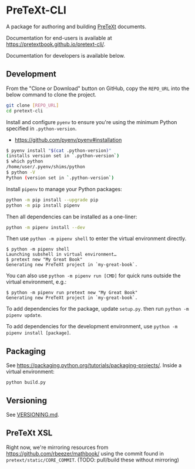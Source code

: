 # PreTeXt-CLI

A package for authoring and building [PreTeXt](https://pretextbook.org) documents.

Documentation for end-users is available at 
<https://pretextbook.github.io/pretext-cli/>.

Documentation for developers is available below.

## Development

From the "Clone or Download" button on GitHub, copy the `REPO_URL` into the below command to clone the project.

```bash
git clone [REPO_URL]
cd pretext-cli
```

Install and configure `pyenv` to ensure you're using the minimum Python
specified in `.python-version`.

- https://github.com/pyenv/pyenv#installation

```bash
$ pyenv install "$(cat .python-version)"
(installs version set in `.python-version`)
$ which python
/home/user/.pyenv/shims/python
$ python -V
Python (version set in `.python-version`)
```

Install `pipenv` to manage your Python packages:

```bash
python -m pip install --upgrade pip
python -m pip install pipenv
```

Then all dependencies can be installed as a one-liner:

```bash
python -m pipenv install --dev
```

Then use `python -m pipenv shell` to enter the virtual environment directly.

```
$ python -m pipenv shell
Launching subshell in virtual environment…
$ pretext new "My Great Book"
Generating new PreTeXt project in `my-great-book`.
```

You can also use `python -m pipenv run [CMD]` for quick runs outside the virtual
environment, e.g.:

```
$ python -m pipenv run pretext new "My Great Book"
Generating new PreTeXt project in `my-great-book`.
```

To add dependencies for the package, update `setup.py`. then run `python -m pipenv update`.

To add dependencies for the development environment, use `python -m pipenv install [package]`.

## Packaging

See <https://packaging.python.org/tutorials/packaging-projects/>.
Inside a virtual environment:

```
python build.py
```

## Versioning

See [VERSIONING.md](VERSIONING.md).

## PreTeXt XSL

Right now, we're mirroring resources from
<https://github.com/rbeezer/mathbook/> using the commit
found in `pretext/static/CORE_COMMIT`.
(TODO: pull/build these without mirroring)
<div align='right'></div>
